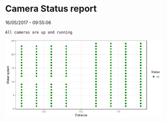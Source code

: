 Camera Status report
================
16/05/2017 - 09:55:06

    All cameras are up and running

![](camreport_files/figure-markdown_github/unnamed-chunk-2-1.png)
